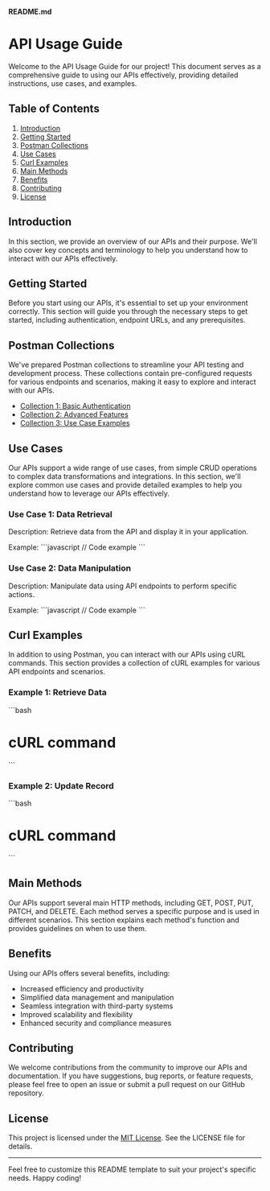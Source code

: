**README.md**

# API Usage Guide

Welcome to the API Usage Guide for our project! This document serves as a comprehensive guide to using our APIs effectively, providing detailed instructions, use cases, and examples.

## Table of Contents

1. [Introduction](#introduction)
2. [Getting Started](#getting-started)
3. [Postman Collections](#postman-collections)
4. [Use Cases](#use-cases)
5. [Curl Examples](#curl-examples)
6. [Main Methods](#main-methods)
7. [Benefits](#benefits)
8. [Contributing](#contributing)
9. [License](#license)

## Introduction

In this section, we provide an overview of our APIs and their purpose. We'll also cover key concepts and terminology to help you understand how to interact with our APIs effectively.

## Getting Started

Before you start using our APIs, it's essential to set up your environment correctly. This section will guide you through the necessary steps to get started, including authentication, endpoint URLs, and any prerequisites.

## Postman Collections

We've prepared Postman collections to streamline your API testing and development process. These collections contain pre-configured requests for various endpoints and scenarios, making it easy to explore and interact with our APIs.

- [Collection 1: Basic Authentication](https://github.com/harshad-kadam/PostmanCollections/blob/main/Ecommerce%20App.postman_collection.json)
- [Collection 2: Advanced Features](https://github.com/harshad-kadam/PostmanCollections/blob/main/Ecommerce%20App.postman_collection.json)
- [Collection 3: Use Case Examples](https://github.com/harshad-kadam/PostmanCollections/blob/main/Ecommerce%20App.postman_collection.json)

## Use Cases

Our APIs support a wide range of use cases, from simple CRUD operations to complex data transformations and integrations. In this section, we'll explore common use cases and provide detailed examples to help you understand how to leverage our APIs effectively.

### Use Case 1: Data Retrieval

Description: Retrieve data from the API and display it in your application.

Example:
\`\`\`javascript
// Code example
\`\`\`

### Use Case 2: Data Manipulation

Description: Manipulate data using API endpoints to perform specific actions.

Example:
\`\`\`javascript
// Code example
\`\`\`

## Curl Examples

In addition to using Postman, you can interact with our APIs using cURL commands. This section provides a collection of cURL examples for various API endpoints and scenarios.

### Example 1: Retrieve Data

\`\`\`bash
# cURL command
\`\`\`

### Example 2: Update Record

\`\`\`bash
# cURL command
\`\`\`

## Main Methods

Our APIs support several main HTTP methods, including GET, POST, PUT, PATCH, and DELETE. Each method serves a specific purpose and is used in different scenarios. This section explains each method's function and provides guidelines on when to use them.

## Benefits

Using our APIs offers several benefits, including:

- Increased efficiency and productivity
- Simplified data management and manipulation
- Seamless integration with third-party systems
- Improved scalability and flexibility
- Enhanced security and compliance measures

## Contributing

We welcome contributions from the community to improve our APIs and documentation. If you have suggestions, bug reports, or feature requests, please feel free to open an issue or submit a pull request on our GitHub repository.

## License

This project is licensed under the [MIT License](https://github.com/harshad-kadam/PostmanCollections/blob/main/LICENSE). See the LICENSE file for details.

---

Feel free to customize this README template to suit your project's specific needs. Happy coding!
